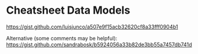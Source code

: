 

# Cheatsheet Data Models


https://gist.github.com/luisjunco/a507e9f15acb32620cf8a33fff0904b1

<!-- @todo: improve with comments from Sandra's cheatsheet -->

Alternative (some comments may be helpful):
https://gist.github.com/sandrabosk/b5924056a33b82de3bb55a7457db741d


